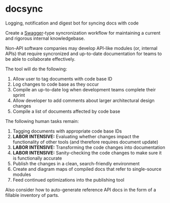# docsync
Logging, notification and digest bot for syncing docs with code

Create a [Swagger](https://swagger.io/)-type syncronization workflow for maintaining a current and rigorous internal knowledgebase.

Non-API software companies may develop API-like modules (or, internal APIs) that require syncronized and up-to-date documentation for teams to be able to collaborate effectively.

The tool will do the following:

1. Allow user to tag documents with code base ID
1. Log changes to code base as they occur
1. Compile an up-to-date log when development teams complete their sprint
1. Allow developer to add comments about larger architectural design changes
1. Compile a list of documents affected by code base

The following human tasks remain:

1. Tagging documents with appropriate code base IDs
1. **LABOR INTENSIVE:** Evaluating whether changes impact the functionality of other tools (and therefore requires document update)
1. **LABOR INTENSIVE:** Transforming the code changes into documentation
1. **LABOR INTENSIVE:** Sanity-checking the code changes to make sure it is functionally accurate
1. Publish the changes in a clean, search-friendly environment
1. Create and diagram maps of compiled docs that refer to single-source modules
1. Feed continued optimizations into the publishing tool

Also consider how to auto-generate reference API docs in the form of a fillable inventory of parts.
